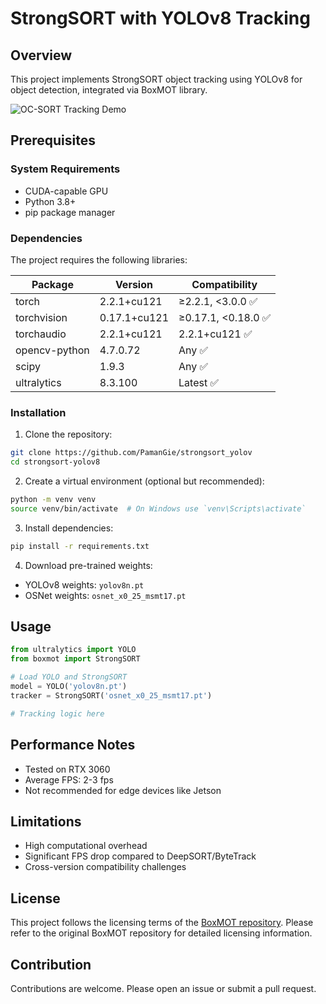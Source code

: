 # StrongSORT with YOLOv8 Tracking

## Overview
This project implements StrongSORT object tracking using YOLOv8 for object detection, integrated via BoxMOT library.

![OC-SORT Tracking Demo](https://i.postimg.cc/sgk0CM1P/Screenshot-2025-04-03-114555.png)

## Prerequisites

### System Requirements
- CUDA-capable GPU
- Python 3.8+
- pip package manager

### Dependencies
The project requires the following libraries:

| Package | Version | Compatibility |
|---------|---------|---------------|
| torch | 2.2.1+cu121 | ≥2.2.1, <3.0.0 ✅ |
| torchvision | 0.17.1+cu121 | ≥0.17.1, <0.18.0 ✅ |
| torchaudio | 2.2.1+cu121 | 2.2.1+cu121 ✅ |
| opencv-python | 4.7.0.72 | Any ✅ |
| scipy | 1.9.3 | Any ✅ |
| ultralytics | 8.3.100 | Latest ✅ |

### Installation

1. Clone the repository:
```bash
git clone https://github.com/PamanGie/strongsort_yolov
cd strongsort-yolov8
```

2. Create a virtual environment (optional but recommended):
```bash
python -m venv venv
source venv/bin/activate  # On Windows use `venv\Scripts\activate`
```

3. Install dependencies:
```bash
pip install -r requirements.txt
```

4. Download pre-trained weights:
- YOLOv8 weights: `yolov8n.pt`
- OSNet weights: `osnet_x0_25_msmt17.pt`

## Usage

```python
from ultralytics import YOLO
from boxmot import StrongSORT

# Load YOLO and StrongSORT
model = YOLO('yolov8n.pt')
tracker = StrongSORT('osnet_x0_25_msmt17.pt')

# Tracking logic here
```

## Performance Notes
- Tested on RTX 3060
- Average FPS: 2-3 fps
- Not recommended for edge devices like Jetson

## Limitations
- High computational overhead
- Significant FPS drop compared to DeepSORT/ByteTrack
- Cross-version compatibility challenges

## License
This project follows the licensing terms of the [BoxMOT repository](https://github.com/mikel-brostrom/boxmot). 
Please refer to the original BoxMOT repository for detailed licensing information.

## Contribution
Contributions are welcome. Please open an issue or submit a pull request.
